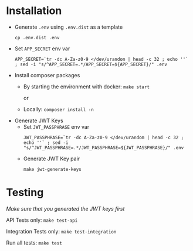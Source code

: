 # Installation

- Generate `.env` using `.env.dist` as a template
  ```
  cp .env.dist .env
  ```
- Set `APP_SECRET` env var
  ```
  APP_SECRET=`tr -dc A-Za-z0-9 </dev/urandom | head -c 32 ; echo ''` ; sed -i "s/^APP_SECRET=.*/APP_SECRET=${APP_SECRET}/" .env
  ```
- Install composer packages
    - By starting the environment with docker: `make start`

      or
    - Locally: `composer install -n`
- Generate JWT Keys
    - Set `JWT_PASSPHRASE` env var
      ```
      JWT_PASSPHRASE=`tr -dc A-Za-z0-9 </dev/urandom | head -c 32 ; echo ''` ; sed -i "s/^JWT_PASSPHRASE=.*/JWT_PASSPHRASE=${JWT_PASSPHRASE}/" .env
      ```
    - Generate JWT Key pair
      ```
      make jwt-generate-keys
      ```

# Testing

*Make sure that you generated the JWT keys first*

API Tests only: `make test-api`

Integration Tests only: `make test-integration`

Run all tests: `make test`
